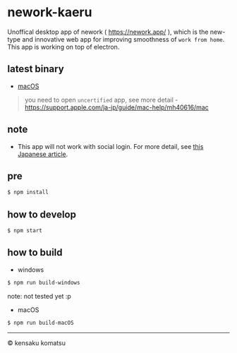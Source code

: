 # nework-kaeru

Unoffical desktop app of nework ( https://nework.app/ ), which is the new-type and innovative web app for improving smoothness of `work from home`. This app is working on top of electron.

## latest binary

* [macOS](https://storage.googleapis.com/nework-kaeru/macOS/nework-kaeru-darwin-x64-0.0.1.zip)

> you need to open `uncertified` app, see more detail - https://support.apple.com/ja-jp/guide/mac-help/mh40616/mac

## note

* This app will not work with social login. For more detail, see [this Japanese article](https://medium.com/@komasshu/nework-%E3%82%92native-desktop-%E3%81%AB%E5%8B%9D%E6%89%8B%E3%81%AB%E3%81%97%E3%81%A6%E3%81%BF%E3%81%9F%E3%82%88-%E3%81%A8%E3%81%84%E3%81%86%E3%81%8A%E8%A9%B1-67dd574f80a3).

## pre

```bash
$ npm install
```

## how to develop

```bash
$ npm start
```

## how to build

* windows

```bash
$ npm run build-windows
```

note: not tested yet :p

* macOS

```bash
$ npm run build-macOS
```

---
&copy; kensaku komatsu
